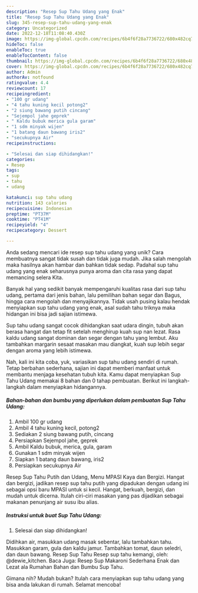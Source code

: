 ```yaml
---
description: "Resep Sup Tahu Udang yang Enak"
title: "Resep Sup Tahu Udang yang Enak"
slug: 345-resep-sup-tahu-udang-yang-enak
category: Uncategorized
date: 2022-12-18T11:08:40.430Z
image: https://img-global.cpcdn.com/recipes/6b4f6f28a7736722/680x482cq70/sup-tahu-udang-foto-resep-utama.jpg
hideToc: false
enableToc: true
enableTocContent: false
thumbnail: https://img-global.cpcdn.com/recipes/6b4f6f28a7736722/680x482cq70/sup-tahu-udang-foto-resep-utama.jpg
cover: https://img-global.cpcdn.com/recipes/6b4f6f28a7736722/680x482cq70/sup-tahu-udang-foto-resep-utama.jpg
author: Admin
authorAv: notfound
ratingvalue: 4.4
reviewcount: 17
recipeingredient:
- "100 gr udang"
- "4 tahu kuning kecil potong2"
- "2 siung bawang putih cincang"
- "Sejempol jahe geprek"
- " Kaldu bubuk merica gula garam"
- "1 sdm minyak wijen"
- "1 batang daun bawang iris2"
- "secukupnya Air"
recipeinstructions:

- "Selesai dan siap dihidangkan!"
categories:
- Resep
tags:
- sup
- tahu
- udang

katakunci: sup tahu udang 
nutrition: 143 calories
recipecuisine: Indonesian
preptime: "PT37M"
cooktime: "PT41M"
recipeyield: "4"
recipecategory: Dessert

---
```





Anda sedang mencari ide resep sup tahu udang yang unik? Cara membuatnya sangat tidak susah dan tidak juga mudah. Jika salah mengolah maka hasilnya akan hambar dan bahkan tidak sedap. Padahal sup tahu udang yang enak seharusnya punya aroma dan cita rasa yang dapat memancing selera Kita.





Banyak hal yang sedikit banyak mempengaruhi kualitas rasa dari sup tahu udang, pertama dari jenis bahan, lalu pemilihan bahan segar dan Bagus, hingga cara mengolah dan menyajikannya. Tidak usah pusing kalau hendak menyiapkan sup tahu udang yang enak,      asal sudah tahu triknya maka hidangan ini bisa jadi sajian istimewa.














Sup tahu udang sangat cocok dihidangkan saat udara dingin, tubuh akan berasa hangat dan tetap fit setelah menghirup kuah sup nan lezat. Rasa kaldu udang sangat dominan dan segar dengan tahu yang lembut. Aku tambahkan margarin sesaat masakan mau diangkat, kuah sup lebih segar dengan aroma yang lebih istimewa.






Nah, kali ini kita coba, yuk, variasikan sup tahu udang sendiri di rumah. Tetap berbahan sederhana, sajian ini dapat memberi manfaat untuk membantu menjaga kesehatan tubuh kita. Kamu dapat menyiapkan Sup Tahu Udang memakai 8 bahan dan 0 tahap pembuatan. Berikut ini langkah-langkah dalam menyiapkan hidangannya.

<!--inarticleads1-->

##### Bahan-bahan dan bumbu yang diperlukan dalam pembuatan Sup Tahu Udang:

1. Ambil 100 gr udang
1. Ambil 4 tahu kuning kecil, potong2
1. Sediakan 2 siung bawang putih, cincang
1. Persiapkan Sejempol jahe, geprek
1. Ambil  Kaldu bubuk, merica, gula, garam
1. Gunakan 1 sdm minyak wijen
1. Siapkan 1 batang daun bawang, iris2
1. Persiapkan secukupnya Air


Resep Sup Tahu Putih dan Udang, Menu MPASI Kaya dan Bergizi. Hangat dan bergizi, jadikan resep sup tahu putih yang dipadukan dengan udang ini sebagai opsi baru MPASI untuk si kecil. Hangat, berkuah, bergizi, dan mudah untuk dicerna. Itulah ciri-ciri masakan yang pas dijadikan sebagai makanan penunjang air susu ibu alias. 

<!--inarticleads2-->

##### Instruksi untuk buat Sup Tahu Udang:


1. Selesai dan siap dihidangkan!

Didihkan air, masukkan udang masak sebentar, lalu tambahkan tahu. Masukkan garam, gula dan kaldu jamur. Tambahkan tomat, daun seledri, dan daun bawang. Resep Sup Tahu Resep sup tahu kemangi, oleh: @dewie_kitchen. Baca Juga: Resep Sup Makaroni Sederhana Enak dan Lezat ala Rumahan Bahan dan Bumbu Sup Tahu. 

Gimana nih? Mudah bukan? Itulah cara menyiapkan sup tahu udang yang bisa anda lakukan di rumah. Selamat mencoba!
